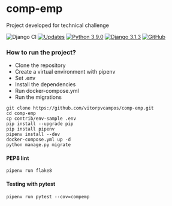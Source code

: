 # comp-emp
Project developed for technical challenge

![Django CI](https://github.com/vitorpvcampos/comp-emp/workflows/Django%20CI/badge.svg)
[![Updates](https://pyup.io/repos/github/vitorpvcampos/comp-emp/shield.svg)](https://pyup.io/repos/github/vitorpvcampos/comp-emp/)
[![Python 3.9.0](https://img.shields.io/badge/python-3.9.0-blue.svg)](https://www.python.org/downloads/release/python-390/)
[![Django 3.1.3](https://img.shields.io/badge/django-3.1.3-blue.svg)](https://www.djangoproject.com/download/)
[![GitHub](https://img.shields.io/github/license/mashape/apistatus.svg)](https://github.com/vitorpvcampos/django-e-learning/blob/main/LICENSE)

### How to run the project?

* Clone the repository
* Create a virtual environment with pipenv
* Set .env
* Install the dependencies
* Run docker-compose.yml
* Run the migrations

```
git clone https://github.com/vitorpvcampos/comp-emp.git
cd comp-emp
cp contrib/env-sample .env
pip install --upgrade pip
pip install pipenv
pipenv install --dev
docker-compose.yml up -d
python manage.py migrate
```

#### PEP8 lint
```
pipenv run flake8
```

#### Testing with pytest
```
pipenv run pytest --cov=compemp
```